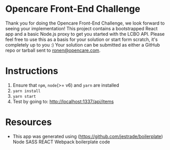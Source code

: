 Opencare Front-End Challenge
============

Thank you for doing the Opencare Front-End Challenge, we look forward to seeing your implementation!  This project contains a bootstrapped React app and a basic Node.js proxy to get you started with the LCBO API.  Please feel free to use this as a basis for your solution or start form scratch, it's completely up to you :)  Your solution can be submitted as either a GitHub repo or tarball sent to [ronen@opencare.com](mailto:ronen@opencare.com?subject=Opencare%20Front-End%20Challenge%20Solution).

Instructions
===============

1. Ensure that `npm`, `node`(>= v6) and `yarn` are installed
1. `yarn install`
2. `yarn start`
3. Test by going to: [http://localhost:1337/api/items](http://localhost:1337/api/items)

Resources
===============

* This app was generated using (https://github.com/jestrade/boilerplate) Node SASS REACT Webpack boilerplate code 
